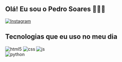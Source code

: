## Olá! Eu sou o Pedro Soares 👨🏻‍💻
[![Instagram](https://img.shields.io/badge/Instagram-E4405F?style=for-the-badge&logo=instagram&logoColor=white)](https://instagram.com/pedrosoarescode)


## Tecnologias que eu uso no meu dia

<div style="display: inline_block">
  <img align="center" alt="html5" src="https://img.shields.io/badge/HTML5-E34F26?style=for-the-badge&logo=html5&logoColor=white" />
  
  <img align="center" alt="css" src="https://img.shields.io/badge/CSS3-1572B6?style=for-the-badge&logo=css3&logoColor=white" />
  
  <img align="center" alt="js" src="https://img.shields.io/badge/JavaScript-F7DF1E?style=for-the-badge&logo=javascript&logoColor=black" />
  <br>
  <img aling= "center" alt= "python"
src="https://img.shields.io/badge/Python-3776AB?style=for-the-badge&logo=python&logoColor=white" />
</div>
